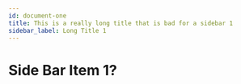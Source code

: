 ```yaml
---
id: document-one
title: This is a really long title that is bad for a sidebar 1
sidebar_label: Long Title 1
---
```

# Side Bar Item 1?
